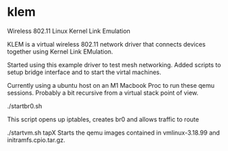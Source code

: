 klem
====

Wireless 802.11 Linux Kernel Link Emulation

KLEM is a virtual wireless 802.11 network driver that connects devices together using Kernel Link EMulation.

Started using this example driver to test mesh networking.   Added scripts to setup bridge interface and to start the virtal machines.

Currently using a ubuntu host on an M1 Macbook Proc to run these qemu sessions.  Probably a bit recursive from a virtual stack point of view.

./startbr0.sh

This script opens up iptables, creates br0 and allows traffic to route

./startvm.sh tapX
Starts the qemu images contained in vmlinux-3.18.99 and initramfs.cpio.tar.gz.

